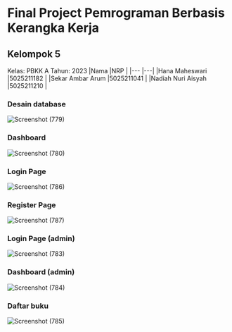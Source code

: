 # Final Project Pemrograman Berbasis Kerangka Kerja
## Kelompok 5
Kelas: PBKK A
Tahun: 2023
|Nama  |NRP  |
|---  |---|
|Hana Maheswari  |5025211182  |
|Sekar Ambar Arum  |5025211041  |
|Nadiah Nuri Aisyah  |5025211210  |

### Desain database
![Screenshot (779)](https://github.com/nadiah2323/Final-Project-Pemrograman-Berbasis-Kerangka-Kerja/assets/90591077/0ceb57b6-c137-4ab9-b780-0d254183e7d1)

### Dashboard
![Screenshot (780)](https://github.com/nadiah2323/Final-Project-Pemrograman-Berbasis-Kerangka-Kerja/assets/90591077/b3817d0e-73ef-46ed-940a-11a6dfbcd1ad)

### Login Page
![Screenshot (786)](https://github.com/nadiah2323/Final-Project-Pemrograman-Berbasis-Kerangka-Kerja/assets/90591077/d56b89a4-1028-4881-b9a6-1c3282b02aa7)

### Register Page
![Screenshot (787)](https://github.com/nadiah2323/Final-Project-Pemrograman-Berbasis-Kerangka-Kerja/assets/90591077/39bb10f1-cf0f-47f1-a6fe-b34e31f448c7)

### Login Page (admin)
![Screenshot (783)](https://github.com/nadiah2323/Final-Project-Pemrograman-Berbasis-Kerangka-Kerja/assets/90591077/9454b9c2-0933-4cd2-965b-47479de9d208)

### Dashboard (admin)
![Screenshot (784)](https://github.com/nadiah2323/Final-Project-Pemrograman-Berbasis-Kerangka-Kerja/assets/90591077/ec0a4391-f5bf-4ed7-ad76-9c49125e32e0)

### Daftar buku
![Screenshot (785)](https://github.com/nadiah2323/Final-Project-Pemrograman-Berbasis-Kerangka-Kerja/assets/90591077/71780608-05d2-49bb-b342-73d01d711c3c)

